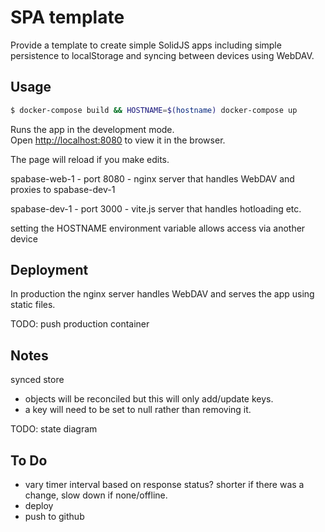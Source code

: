# SPA template

Provide a template to create simple SolidJS apps including simple persistence
to localStorage and syncing between devices using WebDAV.

## Usage

```bash
$ docker-compose build && HOSTNAME=$(hostname) docker-compose up
```

Runs the app in the development mode.<br>
Open [http://localhost:8080](http://localhost:8080) to view it in the browser.

The page will reload if you make edits.<br>

spabase-web-1 - port 8080 - nginx server that handles WebDAV and proxies to spabase-dev-1

spabase-dev-1 - port 3000 - vite.js server that handles hotloading etc.

setting the HOSTNAME environment variable allows access via another device
 
## Deployment

In production the nginx server handles WebDAV and serves the app using static files.

TODO: push production container


## Notes

synced store
- objects will be reconciled but this will only add/update keys.
- a key will need to be set to null rather than removing it.

TODO: state diagram


## To Do

- vary timer interval based on response status? shorter if there was a change, 
  slow down if none/offline.
- deploy
- push to github
